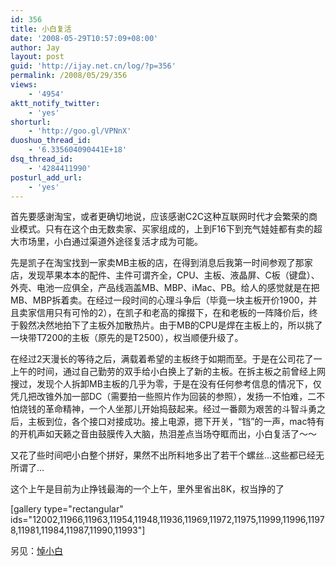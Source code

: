 ```yaml
---
id: 356
title: 小白复活
date: '2008-05-29T10:57:09+08:00'
author: Jay
layout: post
guid: 'http://ijay.net.cn/log/?p=356'
permalink: /2008/05/29/356
views:
    - '4954'
aktt_notify_twitter:
    - 'yes'
shorturl:
    - 'http://goo.gl/VPNnX'
duoshuo_thread_id:
    - '6.335604090441E+18'
dsq_thread_id:
    - '4284411990'
posturl_add_url:
    - 'yes'
---
```


首先要感谢淘宝，或者更确切地说，应该感谢C2C这种互联网时代才会繁荣的商业模式。只有在这个由无数卖家、买家组成的，上到F16下到充气娃娃都有卖的超大市场里，小白通过渠道外途径复活才成为可能。

先是凯子在淘宝找到一家卖MB主板的店，在得到消息后我第一时间参观了那家店，发现苹果本本的配件、主件可谓齐全，CPU、主板、液晶屏、C板（键盘）、外壳、电池一应俱全，产品线涵盖MB、MBP、iMac、PB。给人的感觉就是在把MB、MBP拆着卖。在经过一段时间的心理斗争后（毕竟一块主板开价1900，并且卖家信用只有可怜的2），在凯子和老高的撺掇下，在和老板的一阵降价后，终于毅然决然地拍下了主板外加散热片。由于MB的CPU是焊在主板上的，所以挑了一块带T7200的主板（原先的是T2500），权当顺便升级了。

在经过2天漫长的等待之后，满载着希望的主板终于如期而至。于是在公司花了一上午的时间，通过自己勤劳的双手给小白换上了新的主板。在拆主板之前曾经上网搜过，发现个人拆卸MB主板的几乎为零，于是在没有任何参考信息的情况下，仅凭几把改锥外加一部DC（需要拍一些照片作为回装的参照），发扬一不怕难，二不怕烧钱的革命精神，一个人坐那儿开始捣鼓起来。经过一番颇为艰苦的斗智斗勇之后，主板到位，各个接口对接成功。接上电源，摁下开关，“铛”的一声，mac特有的开机声如天籁之音由鼓膜传入大脑，热泪差点当场夺眶而出，小白复活了～～

又花了些时间吧小白整个拼好，果然不出所料地多出了若干个螺丝…这些都已经无所谓了…

这个上午是目前为止挣钱最海的一个上午，里外里省出8K，权当挣的了

[gallery type="rectangular" ids="12002,11966,11963,11954,11948,11936,11969,11972,11975,11999,11996,11978,11981,11984,11987,11990,11993"]

另见：<a href="http://www.jayxu.com/2008/05/03/351" target="_blank" rel="noopener">悼小白</a>